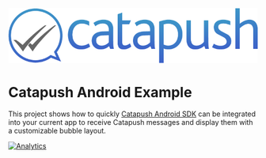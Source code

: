![image](https://raw.githubusercontent.com/Catapush/android-example/master/images/logo.png)
# Catapush Android Example

This project shows how to quickly [Catapush Android SDK](https://www.catapush.com/) can be integrated into your current app to receive Catapush messages and display them with a customizable bubble layout.

[![Analytics](https://ga-beacon.appspot.com/UA-60582915-4/android-example/readme)](https://github.com/igrigorik/ga-beacon)

